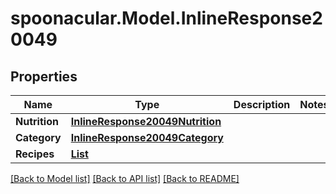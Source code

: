 # spoonacular.Model.InlineResponse20049
## Properties

Name | Type | Description | Notes
------------ | ------------- | ------------- | -------------
**Nutrition** | [**InlineResponse20049Nutrition**](InlineResponse20049Nutrition.md) |  | 
**Category** | [**InlineResponse20049Category**](InlineResponse20049Category.md) |  | 
**Recipes** | [**List<InlineResponse20049Recipes>**](InlineResponse20049Recipes.md) |  | 

[[Back to Model list]](../README.md#documentation-for-models) [[Back to API list]](../README.md#documentation-for-api-endpoints) [[Back to README]](../README.md)

